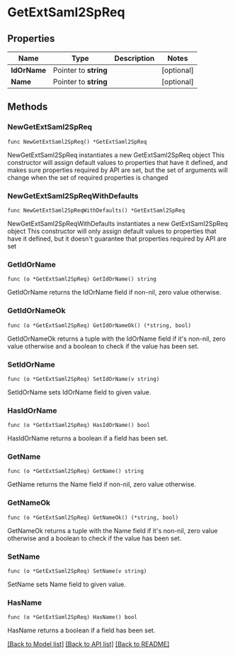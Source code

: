 # GetExtSaml2SpReq

## Properties

Name | Type | Description | Notes
------------ | ------------- | ------------- | -------------
**IdOrName** | Pointer to **string** |  | [optional] 
**Name** | Pointer to **string** |  | [optional] 

## Methods

### NewGetExtSaml2SpReq

`func NewGetExtSaml2SpReq() *GetExtSaml2SpReq`

NewGetExtSaml2SpReq instantiates a new GetExtSaml2SpReq object
This constructor will assign default values to properties that have it defined,
and makes sure properties required by API are set, but the set of arguments
will change when the set of required properties is changed

### NewGetExtSaml2SpReqWithDefaults

`func NewGetExtSaml2SpReqWithDefaults() *GetExtSaml2SpReq`

NewGetExtSaml2SpReqWithDefaults instantiates a new GetExtSaml2SpReq object
This constructor will only assign default values to properties that have it defined,
but it doesn't guarantee that properties required by API are set

### GetIdOrName

`func (o *GetExtSaml2SpReq) GetIdOrName() string`

GetIdOrName returns the IdOrName field if non-nil, zero value otherwise.

### GetIdOrNameOk

`func (o *GetExtSaml2SpReq) GetIdOrNameOk() (*string, bool)`

GetIdOrNameOk returns a tuple with the IdOrName field if it's non-nil, zero value otherwise
and a boolean to check if the value has been set.

### SetIdOrName

`func (o *GetExtSaml2SpReq) SetIdOrName(v string)`

SetIdOrName sets IdOrName field to given value.

### HasIdOrName

`func (o *GetExtSaml2SpReq) HasIdOrName() bool`

HasIdOrName returns a boolean if a field has been set.

### GetName

`func (o *GetExtSaml2SpReq) GetName() string`

GetName returns the Name field if non-nil, zero value otherwise.

### GetNameOk

`func (o *GetExtSaml2SpReq) GetNameOk() (*string, bool)`

GetNameOk returns a tuple with the Name field if it's non-nil, zero value otherwise
and a boolean to check if the value has been set.

### SetName

`func (o *GetExtSaml2SpReq) SetName(v string)`

SetName sets Name field to given value.

### HasName

`func (o *GetExtSaml2SpReq) HasName() bool`

HasName returns a boolean if a field has been set.


[[Back to Model list]](../README.md#documentation-for-models) [[Back to API list]](../README.md#documentation-for-api-endpoints) [[Back to README]](../README.md)


